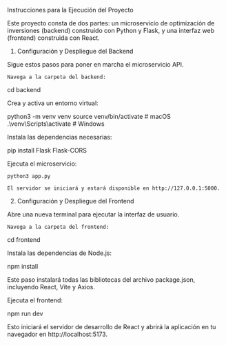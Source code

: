 Instrucciones para la Ejecución del Proyecto

Este proyecto consta de dos partes: un microservicio de optimización de inversiones (backend) construido con Python y Flask, y una interfaz web (frontend) construida con React.

1. Configuración y Despliegue del Backend

Sigue estos pasos para poner en marcha el microservicio API.

    Navega a la carpeta del backend:

cd backend

Crea y activa un entorno virtual:

python3 -m venv venv
source venv/bin/activate  # macOS
.\venv\Scripts\activate      # Windows

Instala las dependencias necesarias:

pip install Flask Flask-CORS

Ejecuta el microservicio:

    python3 app.py

    El servidor se iniciará y estará disponible en http://127.0.0.1:5000.

2. Configuración y Despliegue del Frontend

Abre una nueva terminal para ejecutar la interfaz de usuario.

    Navega a la carpeta del frontend:

cd frontend

Instala las dependencias de Node.js:

npm install

Este paso instalará todas las bibliotecas del archivo package.json, incluyendo React, Vite y Axios.

Ejecuta el frontend:

npm run dev

Esto iniciará el servidor de desarrollo de React y abrirá la aplicación en tu navegador en http://localhost:5173.
